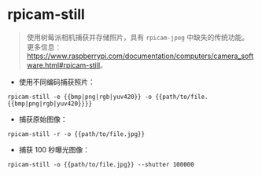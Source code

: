 # rpicam-still

> 使用树莓派相机捕获并存储照片，具有 `rpicam-jpeg` 中缺失的传统功能。
> 更多信息：<https://www.raspberrypi.com/documentation/computers/camera_software.html#rpicam-still>。

- 使用不同编码捕获照片：

`rpicam-still -e {{bmp|png|rgb|yuv420}} -o {{path/to/file.{{bmp|png|rgb|yuv420}}}}`

- 捕获原始图像：

`rpicam-still -r -o {{path/to/file.jpg}}`

- 捕获 100 秒曝光图像：

`rpicam-still -o {{path/to/file.jpg}} --shutter 100000`